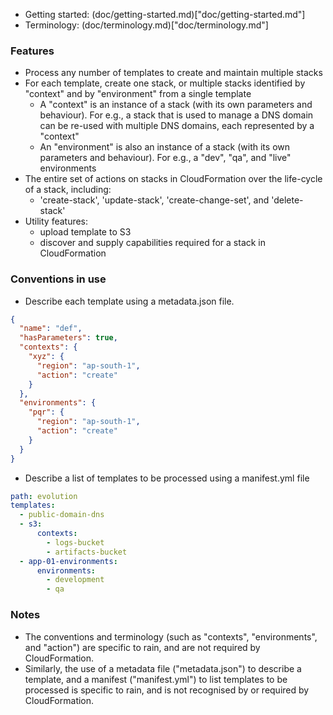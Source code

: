 
- Getting started: (doc/getting-started.md)["doc/getting-started.md"]
- Terminology: (doc/terminology.md)["doc/terminology.md"]

### Features

- Process any number of templates to create and maintain multiple stacks
- For each template, create one stack, or multiple stacks identified by "context" and by "environment" from a single template
  - A "context" is an instance of a stack (with its own parameters and behaviour). For e.g., a stack that is used to manage a DNS domain can be re-used with multiple DNS domains, each represented by a "context"
  - An "environment" is also an instance of a stack (with its own parameters and behaviour). For e.g., a "dev", "qa", and "live" environments
- The entire set of actions on stacks in CloudFormation over the life-cycle of a stack, including:
  - 'create-stack', 'update-stack', 'create-change-set', and 'delete-stack'
- Utility features:
  - upload template to S3
  - discover and supply capabilities required for a stack in CloudFormation
  
### Conventions in use

- Describe each template using a metadata.json file.

```json
{
  "name": "def",
  "hasParameters": true,
  "contexts": {
    "xyz": {
      "region": "ap-south-1",
      "action": "create"
    }
  },
  "environments": {
    "pqr": {
      "region": "ap-south-1",
      "action": "create"
    }
  }
}
```

- Describe a list of templates to be processed using a manifest.yml file

```yml
path: evolution
templates:
  - public-domain-dns
  - s3:
      contexts:
        - logs-bucket
        - artifacts-bucket
  - app-01-environments:
      environments:
        - development
        - qa
```

### Notes

- The conventions and terminology (such as "contexts", "environments", and "action") are specific to rain, and are not required by CloudFormation.
- Similarly, the use of a metadata file ("metadata.json") to describe a template, and a manifest ("manifest.yml") to list templates to be processed is specific to rain, and is not recognised by or required by CloudFormation.
